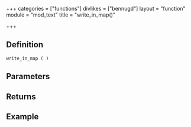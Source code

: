 +++
categories = ["functions"]
divlikes = ["bennugd"]
layout = "function"
module = "mod_text"
title = "write_in_map()"

+++

## Definition

    write_in_map ( )

## Parameters

## Returns

## Example
